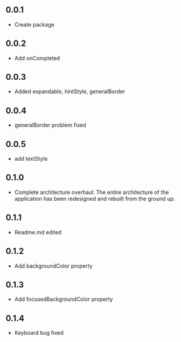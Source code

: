## 0.0.1

* Create package

## 0.0.2

* Add onCompleted

## 0.0.3

* Added expandable, hintStyle, generalBorder

## 0.0.4

* generalBorder problem fixed

## 0.0.5

* add textStyle

## 0.1.0

* Complete architecture overhaul: The entire architecture of the application has been redesigned and rebuilt from the ground up.

## 0.1.1

* Readme.md edited

## 0.1.2

* Add backgroundColor property

## 0.1.3

* Add focusedBackgroundColor property

## 0.1.4

* Keyboard bug fixed